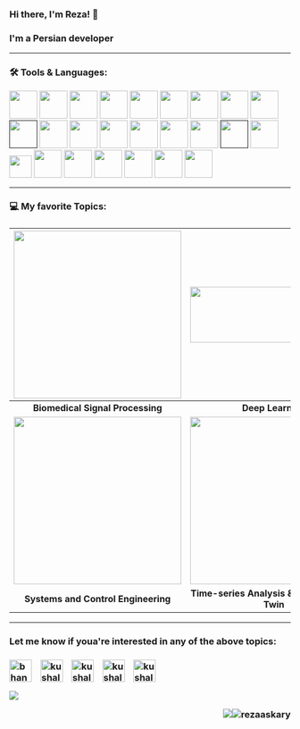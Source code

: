 <h3> Hi there, I'm Reza! 👋 <h3>

 
I'm a **Persian developer** 


 -----------------------------------------------------
 <h3>🛠 Tools & Languages:</h3>

<code><a href="https://www.python.org/" target="_blank"><img height="50" src="https://user-images.githubusercontent.com/44175575/188786451-c46a7918-61c7-46ca-b3ac-deb443264b0b.png"></a></code>
<code><a href="https://www.tensorflow.org/" target="_blank"><img height="50" src="https://user-images.githubusercontent.com/44175575/188788859-cd7c3780-b267-411a-bb99-dc201ab13859.png"></a></code>
<code><a href="https://scipy.org/" target="_blank"><img height="50" src="https://user-images.githubusercontent.com/44175575/188789075-913b3b1d-9a4e-433a-8ff3-f18b5b617aa5.jpeg"></a></code>
<code><a href="https://www.mathworks.com/products/matlab.html" target="_blank"><img height="50" src="https://img.icons8.com/nolan/2x/matlab.png"></a></code>
<code><a href="https://github.com/" target="_blank"><img height="50" src="https://img.icons8.com/ios-glyphs/2x/github-2.png"></a></code>
<code><a href="https://www.r-project.org/" target="_blank"><img height="50" src="https://www.vectorlogo.zone/logos/r-project/r-project-icon.svg"></a></code>
<code><a href="https://go.dominodatalab.com/domino-enterprise-mlops-platform-demo?utm_source=google&utm_medium=paidsearch&utm_campaign=Live%20Demo&utm_content=brand&utm_term=domino%20data%20lab&gclid=Cj0KCQjwguGYBhDRARIsAHgRm4-dmy2wZv-AzmxM5_yviragx7vUvpmsk3pu9DmcLZaL-wrXXyBqBB4aArzOEALw_wcB" target="_blank"><img height="50" src="https://user-images.githubusercontent.com/44175575/188786148-f086ed82-1c8a-43c5-b378-160eff5f15ed.png"></a></code>
<code><a href="https://code.visualstudio.com/" target="_blank"><img height="50" src="https://user-images.githubusercontent.com/44175575/188786627-b716111f-60a2-4e47-bb22-742314c6ba4c.png"></a></code>
<code><a href="https://www.pymc.io/welcome.html" target="_blank"><img height="50" src="https://user-images.githubusercontent.com/44175575/188789288-9217ad05-cc78-4428-87d5-6614af09d6d3.png"></a></code>
<code><a href="" target="_blank"><img height="50" src="https://img.icons8.com/ios-filled/2x/sql.png"></a></code>
<code><a href="https://scikit-learn.org/stable/" target="_blank"><img height="50" src="https://upload.wikimedia.org/wikipedia/commons/0/05/Scikit_learn_logo_small.svg"></a></code>
<code><a href="https://keras.io/" target="_blank"><img height="50" src="https://user-images.githubusercontent.com/44175575/189015798-9b1006d6-3b42-4b67-91eb-633989bbd02c.png"></a></code>
<code><a href="https://git-scm.com/" target="_blank"><img height="50" src="https://user-images.githubusercontent.com/44175575/189019524-da3f55d6-1f4c-4fae-a692-c9c3b9030a8c.png"></a></code>
<code><a href="https://about.gitlab.com/?utm_medium=cpc&utm_source=google&utm_campaign=brand_amer_pr_rsa_br_exact&utm_content=homepage_digital_x-pr_english_&_bt=354092254316&_bk=gitlab&_bm=e&_bn=g&_bg=47379220496&gclid=Cj0KCQjwguGYBhDRARIsAHgRm4--2deCowRbqEBNOV5P8i57zsmT5C_uPO8XUlwG3adEEiVSEoIKg6waAqYCEALw_wcB" target="_blank"><img height="50" src="https://user-images.githubusercontent.com/44175575/189035189-9c2d7491-d31f-4563-a586-8cca5df9b030.jpg"></a></code>
<code><a href="https://www.mysql.com/" target="_blank"><img height="50" src="https://user-images.githubusercontent.com/44175575/188788483-d4b70066-183d-4d7e-aa4d-746c30a78401.png"></a></code>
<code><a href="https://www.jetbrains.com/pycharm/" target="_blank"><img height="50" src="https://user-images.githubusercontent.com/44175575/188792448-938f2d7d-ad4b-4081-988f-4034b8c3860c.png"></a></code>
<code><a href="" target="_blank"><img height="50" src="https://user-images.githubusercontent.com/44175575/189020452-db9e0d88-d756-439a-aaa9-339b4d46ce53.png"></a></code>
<code><a href="https://studio.azureml.net/" target="_blank"><img height="50" src="https://user-images.githubusercontent.com/44175575/189033100-b1264abe-c3c9-47ec-aec6-2ec009ad03fe.png"></a></code>
<code><a href="https://www.python.org/" target="_blank"><img height="40" src="https://user-images.githubusercontent.com/44175575/196049995-7fdfc4b7-2f41-42f7-8eac-ac7e507044cb.png"></a></code>
<code><a href="https://www.python.org/" target="_blank"><img height="50" src="https://user-images.githubusercontent.com/44175575/209475260-3ae539cd-e77b-47ac-80f4-3084fc367fce.png"></a></code>
<code><a href="https://www.javascript.com/" target="_blank"><img height="50" src="https://user-images.githubusercontent.com/44175575/188789758-65e873c2-13ef-4f93-8d14-682d83eaec93.png"></a></code>
<code><a href="https://www.javascript.com/" target="_blank"><img height="50" src="https://user-images.githubusercontent.com/44175575/214942662-17a8fbc6-deb7-4bb7-ad3c-1eb7847e0f13.png"></a></code>
<code><a href="https://www.javascript.com/" target="_blank"><img height="50" src="https://github.com/rezaaskary/rezaaskary/assets/44175575/7a770ec5-d27f-4087-b033-997d52a035bf"></a></code>
<code><a href="https://www.javascript.com/" target="_blank"><img height="50" src="https://github.com/user-attachments/assets/6ae5ceb2-07a9-48e4-bd16-ec94976f9650"></a></code>
<code><a href="https://www.javascript.com/" target="_blank"><img height="50" src="https://github.com/user-attachments/assets/f972f3a0-1be1-4346-b91e-79cc92fb10ac"></a></code>

<!-- end of my tools-->

_______
<!--  this is 6 figures, showing my interests -->
 
 <h3>  💻 My favorite Topics:<h3>
  
|<img src="https://user-images.githubusercontent.com/44175575/188337231-186122cd-f92c-4c45-929b-2e11fb97c022.gif" width="300"/>|<img src="https://user-images.githubusercontent.com/44175575/188337418-7575d9de-7aed-4a42-a7d1-2c2dd8c45a8c.png" height="100" width="300"/>|<img src="https://user-images.githubusercontent.com/44175575/188338016-50be69e6-c95b-4f86-a5c9-da025320da6d.png" height="150" width="300"/>|
|:-:|:-:|:-:|
**Biomedical Signal Processing** |**Deep Learning**|**Wristband Biosignals**|
|<img src="https://user-images.githubusercontent.com/44175575/188770557-3e18f0cc-ca96-4bf6-9e20-e883f8cd65bc.png" width="300"/>| <img src="https://user-images.githubusercontent.com/44175575/188338160-e6c408c3-458d-48a6-b106-40e6100cfe82.png" width="300"/> |<img src="https://user-images.githubusercontent.com/44175575/188338439-9460c106-fed6-4e11-bfca-53644e469d99.png" width="300"/>|
**Systems and Control Engineering**|**Time-series Analysis & Human Digital Twin**|**Machine Learning & Data Science**|

 <!--  the end of 6 figures  -->

------
 
<h3> Let me know if youa're interested in any of the above topics:<h3>
<p align="left">
<a href="https://twitter.com/Mohamma48525561" target="blank"><img align="center" src="https://cdn.jsdelivr.net/npm/simple-icons@3.0.1/icons/twitter.svg" alt="bhanot_kushal" height="40" width="40" /></a> &nbsp;&nbsp;
<a href="https://www.facebook.com/profile.php?id=100061144194537" target="blank"><img align="center" src="https://cdn.jsdelivr.net/npm/simple-icons@3.0.1/icons/facebook.svg" alt="kushal.bhanot.98" height="40" width="40" /></a> &nbsp;&nbsp;
<a href="https://www.linkedin.com/in/mohammad-reza-askari-b61262a4/" target="blank"><img align="center" src="https://user-images.githubusercontent.com/44175575/189038849-582b4a0e-23ef-411b-9839-ba1f6b864766.png" alt="kushal.bhanot.98" height="40" width="40" /></a> &nbsp;&nbsp;
<a href="https://www.researchgate.net/profile/Mohammad-Reza-Askari" target="blank"><img align="center" src="https://user-images.githubusercontent.com/44175575/189039752-dfe60c71-8e3d-4585-aee6-4a63b327848f.png" alt="kushal.bhanot.98" height="40" width="40" /></a> &nbsp;&nbsp;
<a href="https://scholar.google.com/citations?user=njl6K6VfGlAC&hl=en" target="blank"><img align="center" src="https://user-images.githubusercontent.com/44175575/189040317-726a38f1-8af0-46ef-9b9e-07dc8fe41bb6.jpg" alt="kushal.bhanot.98" height="40" width="40" /></a> &nbsp;&nbsp;
</p>
<a align ="right">
<img src="https://github-readme-stats.vercel.app/api?username=rezaaskary&show_icons=true&title_color=00ffff&text_color=33ff33&bg_color=333333&icon_color=ffff4d")</a>
 
<!-- view and follower -->
<img src="https://img.shields.io/badge/dynamic/json?color=brightgreen&label=followers&query=followers&url=https%3A%2F%2Fapi.github.com%2Fusers%2Frezaaskary" /><img src="https://komarev.com/ghpvc/?username=rezaaskary" alt="rezaaskary"/>
 
<!--
**rezaaskary/rezaaskary** is a ✨ _special_ ✨ repository because its `README.md` (this file) appears on your GitHub profile.

Here are some ideas to get you started:

- 🔭 I’m currently working on ...
- 🌱 I’m currently learning ...
- 👯 I’m looking to collaborate on ...
- 🤔 I’m looking for help with ...
- 💬 Ask me about ...
- 📫 How to reach me: ...
- 😄 Pronouns: ...
- ⚡ Fun fact: ...
--> 
